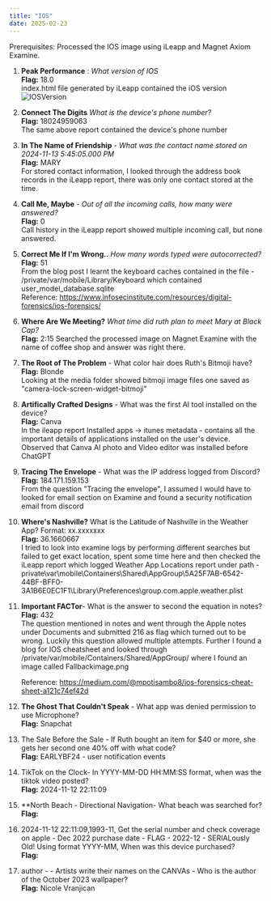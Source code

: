 ```yaml
---
title: "IOS"
date: 2025-02-23
---
```


Prerequisites:
Processed the IOS image using iLeapp and Magnet Axiom Examine.

1. **Peak Performance** : *What version of IOS* <br/>
**Flag:** 18.0<br/>
index.html file generated by iLeapp contained the iOS version <br/>
![IOSVersion](CTF-Writeup-2025/docs/assets/iosversion.png)

3. **Connect The Digits** *What is the device's phone number?*<br/>
**Flag:** 18024959063<br/>
The same above report contained the device's phone number<br/>

4. **In The Name of Friendship** - *What was the contact name stored on 2024-11-13 5:45:05.000 PM*<br/>
**Flag:** MARY<br/>
 For stored contact information, I looked through the address book records in the iLeapp report, there was only one contact stored at the time.<br/>
   
5. **Call Me, Maybe** - *Out of all the incoming calls, how many were answered?*<br/>
   **Flag:** 0<br/>
   Call history in the iLeapp report showed multiple incoming call, but none answered.<br/>
   
6. **Correct Me If I'm Wrong..** *How many words typed were autocorrected?*<br/>
   **Flag:** 51<br/>
   From the blog post I learnt the keyboard caches contained in the file - /private/var/mobile/Library/Keyboard which contained user_model_database.sqlite<br/>
   Reference: https://www.infosecinstitute.com/resources/digital-forensics/ios-forensics/<br/>
   
7. **Where Are We Meeting?** *What time did ruth plan to meet Mary at Black Cap?*  
    **Flag:** 2:15
   Searched the processed image on Magnet Examine with the name of coffee shop and answer was right there.
   
8. **The Root of The Problem** - What color hair does Ruth's Bitmoji have?  
   **Flag:** Blonde  
   Looking at the media folder showed bitmoji image files one saved as "camera-lock-screen-widget-bitmoji"  
   
9. **Artifically Crafted Designs** - What was the first AI tool installed on the device?  
    **Flag:** Canva  
    In the ileapp report Installed apps -> itunes metadata - contains all the important details of applications installed on the user's device. Observed that Canva AI photo and Video editor was installed before ChatGPT  
    
10. **Tracing The Envelope** - What was the IP address logged from Discord?  
    **Flag:** 184.171.159.153  
   From the question "Tracing the envelope", I assumed I would have to looked for email section on Examine and found a security notification email from discord  
    
11. **Where's Nashville?** What is the Latitude of Nashville in the Weather App? Format: xx.xxxxxxx  
    **Flag:** 36.1660667  
    I tried to look into examine logs by performing different searches but failed to get exact location, spent some time here and then checked the iLeapp report which logged Weather App Locations report under path - private\var\mobile\Containers\Shared\AppGroup\5A25F7AB-6542-44BF-BFF0-3A1B6E0EC1F1\Library\Preferences\group.com.apple.weather.plist  
    
13. **Important FACTor**- What is the answer to second the equation in notes?  
    **Flag:** 432  
    The question mentioned in notes and went through the Apple notes under Documents and submitted 216 as flag which turned out to be wrong. Luckily this question allowed multiple attempts.
    Further I found a blog for IOS cheatsheet and looked through /private/var/mobile/Containers/Shared/AppGroup/ where I found an image called Fallbackimage.png  
        
    Reference: https://medium.com/@mpotisambo8/ios-forensics-cheat-sheet-a121c74ef42d  
    
    
15. **The Ghost That Couldn't Speak** - What app was denied permission to use Microphone?  
    **Flag:** Snapchat  
    
16. The Sale Before the Sale - If Ruth bought an item for $40 or more, she gets her second one 40% off with what code?  
    **Flag:** EARLYBF24 - user notification events  
    
22. TikTok on the Clock- In YYYY-MM-DD HH:MM:SS format, when was the tiktok video posted?  
    **Flag:** 2024-11-12 22:11:09  
    
24. **North Beach - Directional Navigation- What beach was searched for?  
    **Flag:**  
    
26. 2024-11-12 22:11:09,1993-11, Get the serial number and check coverage on apple - Dec 2022 purchase date - FLAG - 2022-12 - SERIALously Old! Using format YYYY-MM, When was this device purchased?  
    **Flag:**  
    
28. author -  - Artists write their names on the CANVAs - Who is the author of the October 2023 wallpaper?  
    **Flag:** Nicole Vranjican  
